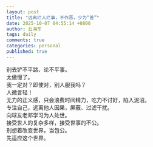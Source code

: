 ```yaml
---
layout: post
title: "远离烂人烂事，不作恶，少为“善”"
date: 2025-10-07 04:55:14 +0800
author: 丘海东 
tags: daily
comments: true
categories: personal
published: true
---
```

别去铲不平路、论不平事。  
太傲慢了。  
我一定对？即使对，别人服我吗？  
人微言轻！  
无力的正义感，只会浪费时间精力，吃力不讨好，陷入泥沼。  
专注自己，远离他人因果，屏蔽、过滤干扰。  
向球友老邓学习为人处世。  
接受世人的复杂多样，接受世事的不公。  
别想着改变世界，当包公。  
先适应这个世界。
